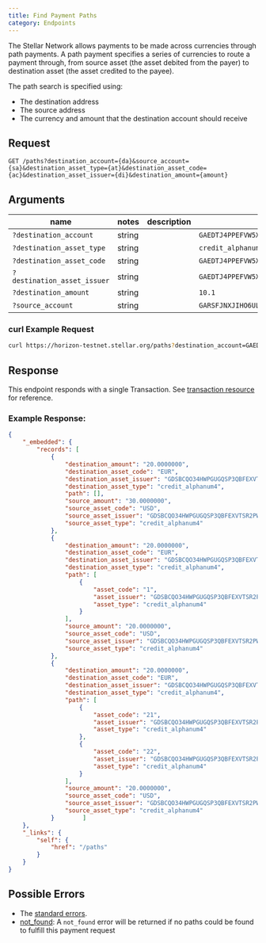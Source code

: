 ```yaml
---
title: Find Payment Paths
category: Endpoints
---
```


The Stellar Network allows payments to be made across currencies through path payments.  A path payment specifies a series of currencies to route a payment through, from source asset (the asset debited from the payer) to destination asset (the asset credited to the payee).

The path search is specified using:

- The destination address
- The source address
- The currency and amount that the destination account should receive


## Request

```
GET /paths?destination_account={da}&source_account={sa}&destination_asset_type={at}&destination_asset_code={ac}&destination_asset_issuer={di}&destination_amount={amount}
```

## Arguments

| name                        | notes  | description | example                                                    |
|-----------------------------|--------|-------------|------------------------------------------------------------|
| `?destination_account`      | string |             | `GAEDTJ4PPEFVW5XV2S7LUXBEHNQMX5Q2GM562RJGOQG7GVCE5H3HIB4V` |
| `?destination_asset_type`   | string |             | `credit_alphanum4`                                         |
| `?destination_asset_code`   | string |             | `GAEDTJ4PPEFVW5XV2S7LUXBEHNQMX5Q2GM562RJGOQG7GVCE5H3HIB4V` |
| `?destination_asset_issuer` | string |             | `GAEDTJ4PPEFVW5XV2S7LUXBEHNQMX5Q2GM562RJGOQG7GVCE5H3HIB4V` |
| `?destination_amount`       | string |             | `10.1`                                                     |
| `?source_account`           | string |             | `GARSFJNXJIHO6ULUBK3DBYKVSIZE7SC72S5DYBCHU7DKL22UXKVD7MXP` |



### curl Example Request

```sh
curl https://horizon-testnet.stellar.org/paths?destination_account=GAEDTJ4PPEFVW5XV2S7LUXBEHNQMX5Q2GM562RJGOQG7GVCE5H3HIB4V&source_account=GARSFJNXJIHO6ULUBK3DBYKVSIZE7SC72S5DYBCHU7DKL22UXKVD7MXP&destination_asset_type=credit_alphanum4&destination_asset_code=EUR&destination_asset_issuer=GDSBCQO34HWPGUGQSP3QBFEXVTSR2PW46UIGTHVWGWJGQKH3AFNHXHXN&destination_amount=20
```

## Response

This endpoint responds with a single Transaction.  See [transaction resource](./resources/transaction.md) for reference.

### Example Response:

```json
{
    "_embedded": {
        "records": [
            {
                "destination_amount": "20.0000000",
                "destination_asset_code": "EUR",
                "destination_asset_issuer": "GDSBCQO34HWPGUGQSP3QBFEXVTSR2PW46UIGTHVWGWJGQKH3AFNHXHXN",
                "destination_asset_type": "credit_alphanum4",
                "path": [],
                "source_amount": "30.0000000",
                "source_asset_code": "USD",
                "source_asset_issuer": "GDSBCQO34HWPGUGQSP3QBFEXVTSR2PW46UIGTHVWGWJGQKH3AFNHXHXN",
                "source_asset_type": "credit_alphanum4"
            },
            {
                "destination_amount": "20.0000000",
                "destination_asset_code": "EUR",
                "destination_asset_issuer": "GDSBCQO34HWPGUGQSP3QBFEXVTSR2PW46UIGTHVWGWJGQKH3AFNHXHXN",
                "destination_asset_type": "credit_alphanum4",
                "path": [
                    {
                        "asset_code": "1",
                        "asset_issuer": "GDSBCQO34HWPGUGQSP3QBFEXVTSR2PW46UIGTHVWGWJGQKH3AFNHXHXN",
                        "asset_type": "credit_alphanum4"
                    }
                ],
                "source_amount": "20.0000000",
                "source_asset_code": "USD",
                "source_asset_issuer": "GDSBCQO34HWPGUGQSP3QBFEXVTSR2PW46UIGTHVWGWJGQKH3AFNHXHXN",
                "source_asset_type": "credit_alphanum4"
            },
            {
                "destination_amount": "20.0000000",
                "destination_asset_code": "EUR",
                "destination_asset_issuer": "GDSBCQO34HWPGUGQSP3QBFEXVTSR2PW46UIGTHVWGWJGQKH3AFNHXHXN",
                "destination_asset_type": "credit_alphanum4",
                "path": [
                    {
                        "asset_code": "21",
                        "asset_issuer": "GDSBCQO34HWPGUGQSP3QBFEXVTSR2PW46UIGTHVWGWJGQKH3AFNHXHXN",
                        "asset_type": "credit_alphanum4"
                    },
                    {
                        "asset_code": "22",
                        "asset_issuer": "GDSBCQO34HWPGUGQSP3QBFEXVTSR2PW46UIGTHVWGWJGQKH3AFNHXHXN",
                        "asset_type": "credit_alphanum4"
                    }
                ],
                "source_amount": "20.0000000",
                "source_asset_code": "USD",
                "source_asset_issuer": "GDSBCQO34HWPGUGQSP3QBFEXVTSR2PW46UIGTHVWGWJGQKH3AFNHXHXN",
                "source_asset_type": "credit_alphanum4"
            }        ]
    },
    "_links": {
        "self": {
            "href": "/paths"
        }
    }
}
```

## Possible Errors

- The [standard errors](../learn/errors.md#Standard_Errors).
- [not_found](./errors/not-found.md): A `not_found` error will be returned if no paths could be found to fulfill this payment request
